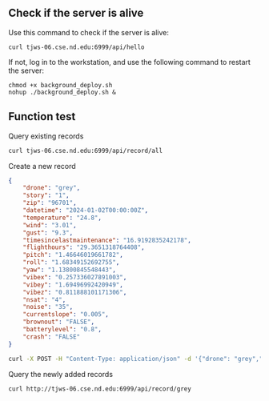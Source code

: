 ## Check if the server is alive
Use this command to check if the server is alive:
```
curl tjws-06.cse.nd.edu:6999/api/hello
```

If not, log in to the workstation, and use the following command to restart the server:
```
chmod +x background_deploy.sh
nohup ./background_deploy.sh &
```

## Function test

Query existing records
```bash
curl tjws-06.cse.nd.edu:6999/api/record/all
```

Create a new record
```json
{
    "drone": "grey",
    "story": "1",
    "zip": "96701",
    "datetime": "2024-01-02T00:00:00Z",
    "temperature": "24.8",
    "wind": "3.01",
    "gust": "9.3",
    "timesincelastmaintenance": "16.9192835242178",
    "flighthours": "29.3651318764408",
    "pitch": "1.46646019661782",
    "roll": "1.68349152692755",
    "yaw": "1.13800845548443",
    "vibex": "0.257336027891003",
    "vibey": "1.69496992420949",
    "vibez": "0.811888101171306",
    "nsat": "4",
    "noise": "35",
    "currentslope": "0.005",
    "brownout": "FALSE",
    "batterylevel": "0.8",
    "crash": "FALSE"
}
```

```bash
curl -X POST -H "Content-Type: application/json" -d '{"drone": "grey","story": "1","zip": "96701","datetime": "2024-01-02T00:00:00Z","temperature": "24.8","wind": "3.01","gust": "9.3","timesincelastmaintenance": "16.9192835242178","flighthours": "29.3651318764408","pitch": "1.46646019661782","roll": "1.68349152692755","yaw": "1.13800845548443","vibex": "0.257336027891003","vibey": "1.69496992420949","vibez": "0.811888101171306","nsat": "4","noise": "35","currentslope": "0.005","brownout": "FALSE","batterylevel": "0.8","crash": "FALSE"}' http://tjws-06.cse.nd.edu:6999/api/record/create
```

Query the newly added records
```bash
curl http://tjws-06.cse.nd.edu:6999/api/record/grey 
```

